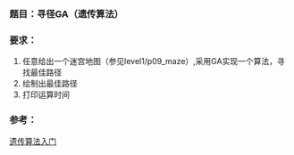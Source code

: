 ### 题目：寻径GA（遗传算法）

### 要求：

1. 任意给出一个迷宫地图（参见level1/p09_maze）,采用GA实现一个算法，寻找最佳路径
1. 绘制出最佳路径
1. 打印运算时间

### 参考：

[遗传算法入门](http://blog.csdn.net/zzwu/article/details/561577) 